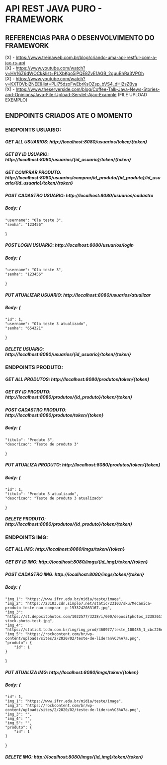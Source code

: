 # API REST JAVA PURO - FRAMEWORK 

## REFERENCIAS PARA O DESENVOLVIMENTO DO FRAMEWORK
[X] - https://www.treinaweb.com.br/blog/criando-uma-api-restful-com-a-jax-rs-api <br />
[X] - https://www.youtube.com/watch?v=HV16Z6dWOCk&list=PLXbKgo5jPQE8ZvE1AGB_2guuBhRa3VPOh <br />
[X] - https://www.youtube.com/watch?v=KXTOVbj2NEE&list=PLi75dzoFwEbrKsOZsp_bVS4_dHl2sZBva <br />
[X] - https://www.theserverside.com/blog/Coffee-Talk-Java-News-Stories-and-Opinions/Java-File-Upload-Servlet-Ajax-Example (FILE UPLOAD EXEMPLO)

## ENDPOINTS CRIADOS ATE O MOMENTO

### ENDPOINTS USUARIO:
##### GET ALL USUARIOS: http://localhost:8080/usuarios/token/{token}
##### GET BY ID USUARIO: http://localhost:8080/usuarios/{id_usuario}/token/{token}
##### GET COMPRAR PRODUTO: http://localhost:8080/usuarios/comprar/id_produto/{id_produto}/id_usuario/{id_usuario}/token/{token}

##### POST CADASTRO USUARIO: http://localhost:8080/usuarios/cadastro
##### Body: {
    "username": "Ola teste 3",
    "senha": "123456"
}
##### POST LOGIN USUARIO: http://localhost:8080/usuarios/login
##### Body: {
    "username": "Ola teste 3",
    "senha": "123456"
}

##### PUT ATUALIZAR USUARIO: http://localhost:8080/usuarios/atualizar
##### Body: {
    "id": 1,
    "username": "Ola teste 3 atualizado",
    "senha": "654321"
}

##### DELETE USUARIO: http://localhost:8080/usuarios/{id_usuario}/token/{token}

### ENDPOINTS PRODUTO:
##### GET ALL PRODUTOS: http://localhost:8080/produtos/token/{token}
##### GET BY ID PRODUTO: http://localhost:8080/produtos/{id_produto}/token/{token}

##### POST CADASTRO PRODUTO: http://localhost:8080/produtos/token/{token}
##### Body: {
    "titulo": "Produto 3",
    "descricao": "Teste de produto 3"
}

##### PUT ATUALIZA PRODUTO: http://localhost:8080/produtos/token/{token}
##### Body: {
	"id": 1,
    "titulo": "Produto 3 atualizado",
    "descricao": "Teste de produto 3 atualizado"
}

##### DELETE PRODUTO: http://localhost:8080/produtos/{id_produto}/token/{token}

### ENDPOINTS IMG:
##### GET ALL IMG: http://localhost:8080/imgs/token/{token}
##### GET BY ID IMG: http://localhost:8080/imgs/{id_img}/token/{token}

##### POST CADASTRO IMG: http://localhost:8080/imgs/token/{token}
##### Body: {
    "img_1": "https://www.ifrr.edu.br/midia/teste/image",
    "img_2": "https://23103.cdn.simplo7.net/static/23103/sku/Mecanica-produto-teste-nao-comprar--p-1533242083167.jpg",
    "img_3": "https://st.depositphotos.com/1032577/3238/i/600/depositphotos_32382611-stock-photo-test.jpg",
    "img_4": "https://static3.tcdn.com.br/img/img_prod/460977/teste_100485_1_cbc226c7d23a19c784fb4752ffe61337.png",
    "img_5": "https://rockcontent.com/br/wp-content/uploads/sites/2/2020/02/teste-de-lideran%C3%A7a.png",
    "produto": {
        "id": 1
    }
}

##### PUT ATUALIZA IMG: http://localhost:8080/imgs/token/{token}
##### Body: {
    "id": 1,
    "img_1": "https://www.ifrr.edu.br/midia/teste/image",
    "img_2": "https://rockcontent.com/br/wp-content/uploads/sites/2/2020/02/teste-de-lideran%C3%A7a.png",
    "img_3": "",
    "img_4": "",
    "img_5": "",
    "produto": {
        "id": 1
    }
}

##### DELETE IMG: http://localhost:8080/imgs/{id_img}/token/{token}